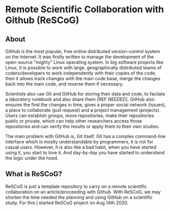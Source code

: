 # Remote Scientific Collaboration with Github (ReSCoG)

## About

GitHub is the most popular, free online distributed version-control system on the internet. It was firstly written to manage the development of the open-source "mighty" Linux operating system. In big software projects like Linux, it is possible to work with large, geographically distributed teams of coders/developers to work independently with their  copies of the code, then it allows track changes with the main code base, merge the changes back into the main code, and reverse them if necessary.

Scientists also use Git and GitHub for storing their data and code, to facilate a laboratory notebook and also share them [REF NEEDED]. GitHub also ensures the find the changes in time, gives a proper social network (issues), a place to collaborate (pull request) and a project management (projects). Users can establish groups, move repositories, make their repositories public or private, which can help other researchers access those repositories and can verify the results or apply them to their own studies.

The main problem with GitHub is, Git itself. Git has a complex command-line interface which is mostly understandable by programmers, it is not for casual users. However, it is also like a bad habit, when you have started using it, you start to love it. And day-by-day you have started to understand the logic under the hood.


## What is ReSCoG?

ReSCoG is just a template repository to carry on a remote scientific collaboration on an article/proceeding with Github. With ReSCoG, we may shorten the time needed the planning and using GitHub on a scientific study. For this [I](https://sblisesivdin.github.io) started ReSCoG project on Aug 14th 2020.
